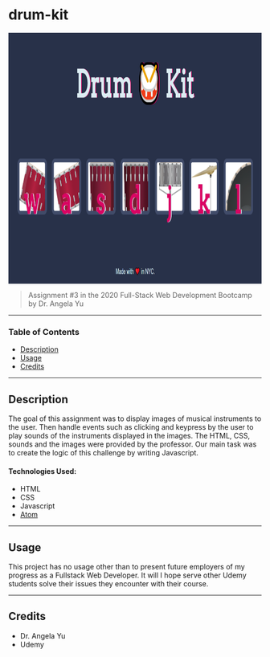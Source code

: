# drum-kit
<img src="images/markdown-preview.png" alt="Markdown Preview" style="height: 500px; width:800px; display: block; margin-left: auto; margin-right: auto; margin-bottom: 10px;"/>

> Assignment #3 in the 2020 Full-Stack Web Development Bootcamp by Dr. Angela Yu
___

### Table of Contents

- [Description](#description)
- [Usage](#usage)
- [Credits](#credits)
___

## Description

The goal of this assignment was to display images of musical instruments to the user. Then handle events such as clicking and keypress by the user to play sounds of the instruments displayed in the images. The HTML, CSS, sounds and the images were provided by the professor. Our main task was to create the logic of this challenge by writing Javascript.

#### Technologies Used:
- HTML
- CSS
- Javascript
- <a href="https://atom.io/">Atom</a>
___

## Usage
This project has no usage other than to present future employers of my progress as a Fullstack Web Developer. It will I hope serve other Udemy students solve their issues they encounter with their course.
___

## Credits
- Dr. Angela Yu
- Udemy
